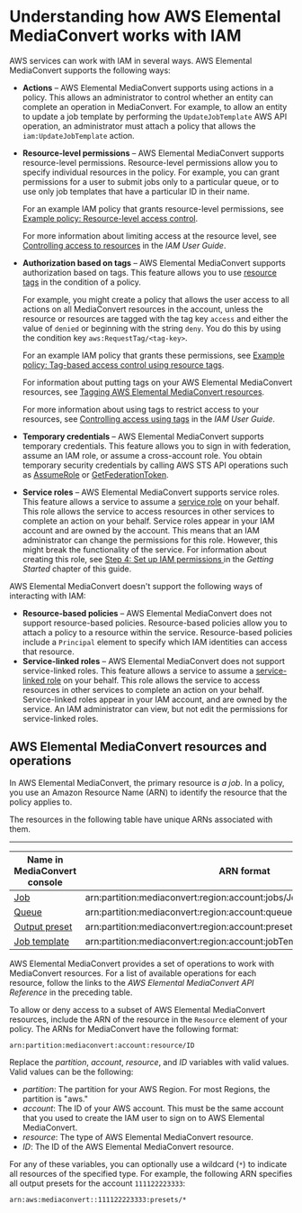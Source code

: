 # Understanding how AWS Elemental MediaConvert works with IAM<a name="auth_access_service-with-iam"></a>

AWS services can work with IAM in several ways\. AWS Elemental MediaConvert supports the following ways:
+ **Actions** – AWS Elemental MediaConvert supports using actions in a policy\. This allows an administrator to control whether an entity can complete an operation in MediaConvert\. For example, to allow an entity to update a job template by performing the `UpdateJobTemplate` AWS API operation, an administrator must attach a policy that allows the `iam:UpdateJobTemplate` action\. 
+ **Resource\-level permissions** – AWS Elemental MediaConvert supports resource\-level permissions\. Resource\-level permissions allow you to specify individual resources in the policy\. For example, you can grant permissions for a user to submit jobs only to a particular queue, or to use only job templates that have a particular ID in their name\.

  For an example IAM policy that grants resource\-level permissions, see [Example policy: Resource\-level access control](example-policies.md#example-policy-resource-level-access-control)\.

  For more information about limiting access at the resource level, see [Controlling access to resources](https://docs.aws.amazon.com/IAM/latest/UserGuide/access_controlling.html#access_controlling-resources) in the *IAM User Guide*\.
+ **Authorization based on tags** – AWS Elemental MediaConvert supports authorization based on tags\. This feature allows you to use [resource tags](https://docs.aws.amazon.com/awsconsolehelpdocs/latest/gsg/tag-editor.html) in the condition of a policy\. 

  For example, you might create a policy that allows the user access to all actions on all MediaConvert resources in the account, unless the resource or resources are tagged with the tag key `access` and either the value of `denied` or beginning with the string `deny`\. You do this by using the condition key `aws:RequestTag/<tag-key>`\. 

  For an example IAM policy that grants these permissions, see [Example policy: Tag\-based access control using resource tags](example-policies.md#example-policy-tag-based-access-control-using-resource-tags)\.

  For information about putting tags on your AWS Elemental MediaConvert resources, see [Tagging AWS Elemental MediaConvert resources](tagging-mediaconvert-resources.md)\.

  For more information about using tags to restrict access to your resources, see [Controlling access using tags](https://docs.aws.amazon.com/IAM/latest/UserGuide/access_tags.html) in the *IAM User Guide*\.
+ **Temporary credentials** – AWS Elemental MediaConvert supports temporary credentials\. This feature allows you to sign in with federation, assume an IAM role, or assume a cross\-account role\. You obtain temporary security credentials by calling AWS STS API operations such as [AssumeRole](https://docs.aws.amazon.com/STS/latest/APIReference/API_AssumeRole.html) or [GetFederationToken](https://docs.aws.amazon.com/STS/latest/APIReference/API_GetFederationToken.html)\. 
+ **Service roles** – AWS Elemental MediaConvert supports service roles\. This feature allows a service to assume a [service role](https://docs.aws.amazon.com/IAM/latest/UserGuide/id_roles_terms-and-concepts.html#iam-term-service-role) on your behalf\. This role allows the service to access resources in other services to complete an action on your behalf\. Service roles appear in your IAM account and are owned by the account\. This means that an IAM administrator can change the permissions for this role\. However, this might break the functionality of the service\. For information about creating this role, see [Step 4: Set up IAM permissions ](iam-role.md) in the *Getting Started* chapter of this guide\.

AWS Elemental MediaConvert doesn't support the following ways of interacting with IAM:
+ **Resource\-based policies** – AWS Elemental MediaConvert does not support resource\-based policies\. Resource\-based policies allow you to attach a policy to a resource within the service\. Resource\-based policies include a `Principal` element to specify which IAM identities can access that resource\. 
+ **Service\-linked roles** – AWS Elemental MediaConvert does not support service\-linked roles\. This feature allows a service to assume a [service\-linked role](https://docs.aws.amazon.com/IAM/latest/UserGuide/id_roles_terms-and-concepts.html#iam-term-service-linked-role) on your behalf\. This role allows the service to access resources in other services to complete an action on your behalf\. Service\-linked roles appear in your IAM account, and are owned by the service\. An IAM administrator can view, but not edit the permissions for service\-linked roles\.

## AWS Elemental MediaConvert resources and operations<a name="mediaconvert-resources-and-operations"></a>

In AWS Elemental MediaConvert, the primary resource is *a job*\. In a policy, you use an Amazon Resource Name \(ARN\) to identify the resource that the policy applies to\.

The resources in the following table have unique ARNs associated with them\. 


****  

| Name in MediaConvert console | ARN format | 
| --- | --- | 
| [Job]( https://docs.aws.amazon.com/mediaconvert/latest/apireference/jobs.html) | arn:partition:mediaconvert:region:account:jobs/JobId | 
| [Queue]( https://docs.aws.amazon.com/mediaconvert/latest/apireference/queues.html) | arn:partition:mediaconvert:region:account:queues/QueueName | 
| [Output preset]( https://docs.aws.amazon.com/mediaconvert/latest/apireference/presets.html) | arn:partition:mediaconvert:region:account:presets/PresetName | 
| [Job template]( https://docs.aws.amazon.com/mediaconvert/latest/apireference/jobtemplates.html) | arn:partition:mediaconvert:region:account:jobTemplates/JobTemplateName | 

AWS Elemental MediaConvert provides a set of operations to work with MediaConvert resources\. For a list of available operations for each resource, follow the links to the *AWS Elemental MediaConvert API Reference* in the preceding table\.

To allow or deny access to a subset of AWS Elemental MediaConvert resources, include the ARN of the resource in the `Resource` element of your policy\. The ARNs for MediaConvert have the following format:

```
arn:partition:mediaconvert:account:resource/ID
```

Replace the *partition*, *account*, *resource*, and *ID* variables with valid values\. Valid values can be the following:
+ *partition*: The partition for your AWS Region\. For most Regions, the partition is "aws\."
+ *account*: The ID of your AWS account\. This must be the same account that you used to create the IAM user to sign on to AWS Elemental MediaConvert\.
+ *resource*: The type of AWS Elemental MediaConvert resource\. 
+ *ID*: The ID of the AWS Elemental MediaConvert resource\.

For any of these variables, you can optionally use a wildcard \(`*`\) to indicate all resources of the specified type\. For example, the following ARN specifies all output presets for the account `111122223333`:

```
arn:aws:mediaconvert::111122223333:presets/*
```